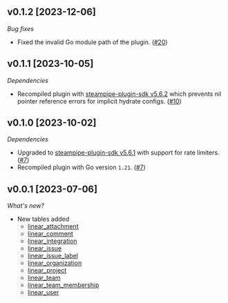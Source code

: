 ## v0.1.2 [2023-12-06]

_Bug fixes_

- Fixed the invalid Go module path of the plugin. ([#20](https://github.com/turbot/steampipe-plugin-linear/pull/20))

## v0.1.1 [2023-10-05]

_Dependencies_

- Recompiled plugin with [steampipe-plugin-sdk v5.6.2](https://github.com/turbot/steampipe-plugin-sdk/blob/main/CHANGELOG.md#v562-2023-10-03) which prevents nil pointer reference errors for implicit hydrate configs. ([#10](https://github.com/turbot/steampipe-plugin-linear/pull/10))

## v0.1.0 [2023-10-02]

_Dependencies_

- Upgraded to [steampipe-plugin-sdk v5.6.1](https://github.com/turbot/steampipe-plugin-sdk/blob/main/CHANGELOG.md#v561-2023-09-29) with support for rate limiters. ([#7](https://github.com/turbot/steampipe-plugin-linear/pull/7))
- Recompiled plugin with Go version `1.21`. ([#7](https://github.com/turbot/steampipe-plugin-linear/pull/7))

## v0.0.1 [2023-07-06]

_What's new?_

- New tables added
  - [linear_attachment](https://hub.steampipe.io/plugins/turbot/linear/tables/linear_attachment)
  - [linear_comment](https://hub.steampipe.io/plugins/turbot/linear/tables/linear_comment)
  - [linear_integration](https://hub.steampipe.io/plugins/turbot/linear/tables/linear_integration)
  - [linear_issue](https://hub.steampipe.io/plugins/turbot/linear/tables/linear_issue)
  - [linear_issue_label](https://hub.steampipe.io/plugins/turbot/linear/tables/linear_issue_label)
  - [linear_organization](https://hub.steampipe.io/plugins/turbot/linear/tables/linear_organization)
  - [linear_project](https://hub.steampipe.io/plugins/turbot/linear/tables/linear_project)
  - [linear_team](https://hub.steampipe.io/plugins/turbot/linear/tables/linear_team)
  - [linear_team_membership](https://hub.steampipe.io/plugins/turbot/linear/tables/linear_team_membership)
  - [linear_user](https://hub.steampipe.io/plugins/turbot/linear/tables/linear_user)
